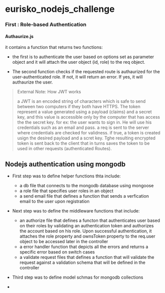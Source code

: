 # eurisko_nodejs_challenge

### First : Role-based Authentication


#### Authaurize.js

it contains a function that returns two functions:   

- the first is to authenticate the user based on options set as parameter object
and it will attach the user object (id, role) to the req object.

- The second function checks if the requested route is authaurized for the user-authenticated role. If not, it will return an error. If yes, it will authaurize the user.



> External Note:
> How JWT works
>  
> a JWT is an encoded string of characters which is safe to send between two computers if they both have HTTPS. The token represent a value generated using a payload (claims) and a secret key, and this value is accessible only by the computer that has access the the secret key. 
> for ex: the user wants to sign in. He will use his credentials such as an email and pass. a req is sent to the server where credentials are checked for validness. if true, a token is created usign the desired payload and a scret key. Tghe resulting encrypted token is sent back to the client that in turns saves the token to be used in other requests (authenticated Routes).
>


## Nodejs authentication using mongodb

- First step was to define helper functions thta include:
	+ a db file that connects to the mongodb database using mongoose
	+ a role file that specifies user roles in an object
	+ a send email file that defines a function that sends a verfication email to the user upon registration 
	
- Next step was to define the middleware functions that include:
	+ an authorize file that defines a functon that authenticates user based on their roles by validating an authentication token and authorizes the account based on his role. Upon successful authentication, it attaches the role property and ownsToken property to the req.user object to be accessed later in the controller
	+ a error handler function that depicts all the errors and returns a specific error based on switch cases
	+ a validate request files that defines a function that will validate the request against a validation schema that will be defined in the controller

- Third step was to define model schmas for mongodb collections

- 